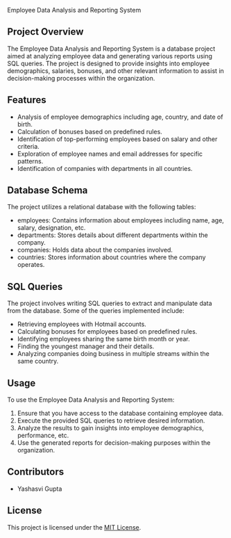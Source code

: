 Employee Data Analysis and Reporting System

## Project Overview
The Employee Data Analysis and Reporting System is a database project aimed at analyzing employee data and generating various reports using SQL queries. The project is designed to provide insights into employee demographics, salaries, bonuses, and other relevant information to assist in decision-making processes within the organization.

## Features
- Analysis of employee demographics including age, country, and date of birth.
- Calculation of bonuses based on predefined rules.
- Identification of top-performing employees based on salary and other criteria.
- Exploration of employee names and email addresses for specific patterns.
- Identification of companies with departments in all countries.

## Database Schema
The project utilizes a relational database with the following tables:
- employees: Contains information about employees including name, age, salary, designation, etc.
- departments: Stores details about different departments within the company.
- companies: Holds data about the companies involved.
- countries: Stores information about countries where the company operates.

## SQL Queries
The project involves writing SQL queries to extract and manipulate data from the database. Some of the queries implemented include:
- Retrieving employees with Hotmail accounts.
- Calculating bonuses for employees based on predefined rules.
- Identifying employees sharing the same birth month or year.
- Finding the youngest manager and their details.
- Analyzing companies doing business in multiple streams within the same country.

## Usage
To use the Employee Data Analysis and Reporting System:
1. Ensure that you have access to the database containing employee data.
2. Execute the provided SQL queries to retrieve desired information.
3. Analyze the results to gain insights into employee demographics, performance, etc.
4. Use the generated reports for decision-making purposes within the organization.

## Contributors
- Yashasvi Gupta

## License
This project is licensed under the [MIT License](LICENSE).
